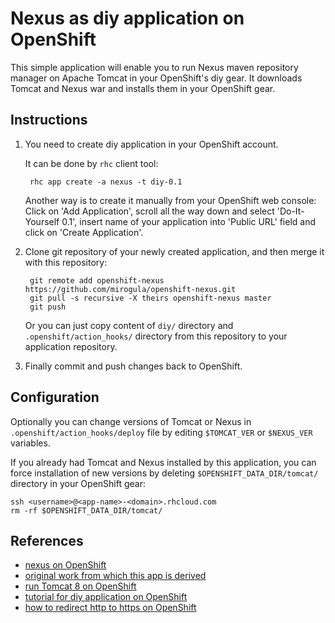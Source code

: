 <!--The OpenShift `diy` cartridge documentation can be found at:-->

<!--https://github.com/openshift/origin-server/tree/master/cartridges/openshift-origin-cartridge-diy/README.md-->

Nexus as diy application on OpenShift
=====================================

This simple application will enable you to run Nexus maven repository manager 
on Apache Tomcat in your OpenShift's diy gear.
It downloads Tomcat and Nexus war and installs them in your OpenShift gear.


Instructions
------------
1. You need to create diy application in your OpenShift account.

	It can be done by `rhc` client tool:

		rhc app create -a nexus -t diy-0.1
	
	Another way is to create it manually from your OpenShift web console:  
	Click on 'Add Application', scroll all the way down and select 'Do-It-Yourself 0.1', 
	insert name of your application into 'Public URL' field and click on 'Create Application'.
	
2. Clone git repository of your newly created application, and then merge it with 
	this repository:

		git remote add openshift-nexus https://github.com/mirogula/openshift-nexus.git
		git pull -s recursive -X theirs openshift-nexus master 
		git push

	Or you can just copy content of `diy/` directory and `.openshift/action_hooks/` 
	directory from this repository to your application repository.

3. Finally commit and push changes back to OpenShift.


Configuration
-------------
Optionally you can change versions of Tomcat or Nexus in `.openshift/action_hooks/deploy` 
file by editing `$TOMCAT_VER` or `$NEXUS_VER` variables. 

If you already had Tomcat and Nexus installed by this application, you can force 
installation of new versions by deleting `$OPENSHIFT_DATA_DIR/tomcat/` directory 
in your OpenShift gear:

```
ssh <username>@<app-name>-<domain>.rhcloud.com
rm -rf $OPENSHIFT_DATA_DIR/tomcat/
```

References
----------
 * [nexus on OpenShift](https://www.openshift.com/blogs/nexus-repository-manager-in-the-cloud-for-free-with-openshift)
 * [original work from which this app is derived](https://github.com/shekhargulati/nexus)
 * [run Tomcat 8 on OpenShift](https://www.openshift.com/blogs/how-to-run-apache-tomcat-8-on-openshift)
 * [tutorial for diy application on OpenShift](https://www.openshift.com/developers/do-it-yourself)
 * [how to redirect http to https on OpenShift](https://www.openshift.com/kb/kb-e1044-how-to-redirect-traffic-to-https)
